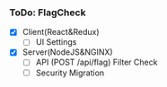 ### ToDo: FlagCheck

- [x] Client(React&Redux)
    - [ ] UI Settings
- [X] Server(NodeJS&NGINX)
    - [ ] API (POST /api/flag) Filter Check
    - [ ] Security Migration
